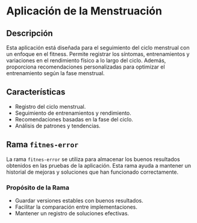 # Aplicación de la Menstruación

## Descripción
Esta aplicación está diseñada para el seguimiento del ciclo menstrual con un enfoque en el fitness. Permite registrar los síntomas, entrenamientos y variaciones en el rendimiento físico a lo largo del ciclo. Además, proporciona recomendaciones personalizadas para optimizar el entrenamiento según la fase menstrual.

## Características
- Registro del ciclo menstrual.
- Seguimiento de entrenamientos y rendimiento.
- Recomendaciones basadas en la fase del ciclo.
- Análisis de patrones y tendencias.

## Rama `fitnes-error`
La rama `fitnes-error` se utiliza para almacenar los buenos resultados obtenidos en las pruebas de la aplicación. Esta rama ayuda a mantener un historial de mejoras y soluciones que han funcionado correctamente.

### Propósito de la Rama
- Guardar versiones estables con buenos resultados.
- Facilitar la comparación entre implementaciones.
- Mantener un registro de soluciones efectivas.
